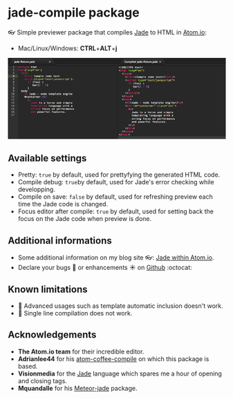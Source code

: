 # jade-compile package

:eyeglasses: Simple previewer package that compiles [Jade](http://jade-lang.com/) to HTML in [Atom.io](https://atom.io):
* Mac/Linux/Windows: **CTRL**+**ALT**+**j**

![Jade previewer](https://raw.githubusercontent.com/PEM--/jade-compile/master/assets/capture.png)

## Available settings
* Pretty: `true` by default, used for prettyfying the generated HTML code.
* Compile debug: `true`by default, used for Jade's error checking while developping.
* Compile on save: `false` by default, used for refreshing preview each time the Jade code is changed.
* Focus editor after compile: `true` by default, used for setting back the focus on the Jade code when preview is done.

## Additional informations
* Some additional information on my blog site :eyeglasses:: [Jade within Atom.io](http://pem-musing.blogspot.fr/2014/07/jade-within-atomio-fasten-your-html-and.html).
* Declare your bugs :bug: or enhancements :sunny: on [Github](https://github.com/PEM--/jade-compile/issues?state=open) :octocat:

## Known limitations
* :bug: Advanced usages such as template automatic inclusion doesn't work.
* :bug: Single line compilation does not work.

## Acknowledgements
* **The Atom.io team** for their incredible editor.
* **Adrianlee44** for his [atom-coffee-compile](https://github.com/adrianlee44/atom-coffee-compile) on which this package is based.
* **Visionmedia** for the [Jade](https://github.com/visionmedia/jade) language which spares me a hour of opening and closing tags.
* **Mquandalle** for his [Meteor-jade](https://github.com/mquandalle/meteor-jade/) package.
